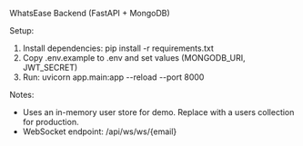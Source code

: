 WhatsEase Backend (FastAPI + MongoDB)

Setup:
1. Install dependencies: pip install -r requirements.txt
2. Copy .env.example to .env and set values (MONGODB_URI, JWT_SECRET)
3. Run: uvicorn app.main:app --reload --port 8000

Notes:
- Uses an in-memory user store for demo. Replace with a users collection for production.
- WebSocket endpoint: /api/ws/ws/{email}
